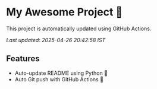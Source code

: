 # My Awesome Project 🚀

This project is automatically updated using GitHub Actions.

_Last updated: 2025-04-26 20:42:58 IST_

## Features
- Auto-update README using Python 🐍
- Auto Git push with GitHub Actions 🤖
